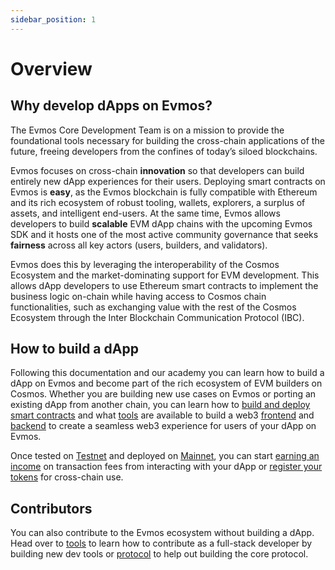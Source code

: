 ```yaml
---
sidebar_position: 1
---
```


# Overview

## Why develop dApps on Evmos?

The Evmos Core Development Team is on a mission to provide the foundational tools necessary for building the cross-chain
applications of the future, freeing developers from the confines of today’s siloed blockchains.

Evmos focuses on cross-chain **innovation** so that developers can build entirely new dApp experiences for their users.
Deploying smart contracts on Evmos is **easy**, as the Evmos blockchain is fully compatible with Ethereum and its rich
ecosystem of robust tooling, wallets, explorers, a surplus of assets, and intelligent end-users. At the same time,
Evmos allows developers to build **scalable** EVM dApp chains with the upcoming Evmos SDK and it hosts one of the
most active community governance that seeks **fairness** across all key actors (users, builders, and validators).

Evmos does this by leveraging the interoperability of the Cosmos Ecosystem and the market-dominating support for EVM
development. This allows dApp developers to use Ethereum smart contracts to implement the business logic on-chain
while having access to Cosmos chain functionalities, such as exchanging value with the rest of the Cosmos Ecosystem
through the Inter Blockchain Communication Protocol (IBC).

## How to build a dApp

Following this documentation and our academy you can learn how to build a dApp on Evmos and become part of the rich
ecosystem of EVM builders on Cosmos. Whether you are building new use cases on Evmos or porting an existing dApp from
another chain, you can learn how to
[build and deploy smart contracts](./develop/build-a-dApp/build-smart-contracts) and what
[tools](./tools/index.md) are available to build a web3
[frontend](./develop/build-a-dApp/build-a-frontend#wallet-integration) and
[backend](./develop/create-backend) to create a seamless web3 experience for users of your dApp on Evmos.

Once tested on [Testnet](./../develop/testnet) and deployed on [Mainnet](./../develop/mainnet), you can
start [earning an income](./../develop/mainnet#revenue) on transaction fees from interacting with your dApp or
[register your tokens](./../develop/mainnet#token-registration) for cross-chain use.

## Contributors

You can also contribute to the Evmos ecosystem without building a dApp. Head over to [tools](./tools/index.md) to learn
 how to contribute as a full-stack developer by building new dev tools or [protocol](../protocol) to help
  out building the core protocol.
